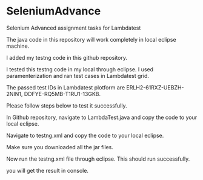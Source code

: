 # SeleniumAdvance
Selenium Advanced assignment tasks for Lambdatest

The java code in this repository will work completely in local eclipse machine.

I added my testng code in this github repository.

I tested this testng code in my local through eclipse. I used paramenterization and ran test cases in Lambdatest grid.

The passed test IDs in Lambdatest plotform are ERLH2-61RXZ-UEBZH-2NIN1, DDFYE-RQ5MB-T1RU1-13GKB.

Please follow steps below to test it successfully.

In Github repository, navigate to LambdaTest.java and copy the code to your local eclipse.

Navigate to testng.xml and copy the code to your local eclipse.

Make sure you downloaded all the jar files.

Now run the testng.xml file through eclipse. This should run successfully.

you will get the result in console.
